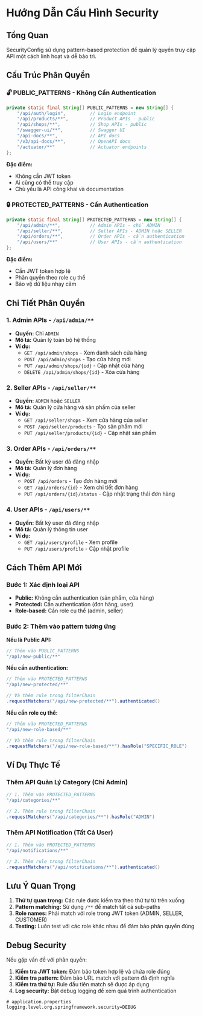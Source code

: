 # Hướng Dẫn Cấu Hình Security

## Tổng Quan

SecurityConfig sử dụng pattern-based protection để quản lý quyền truy cập API một cách linh hoạt và dễ bảo trì.

## Cấu Trúc Phân Quyền

### 🔓 **PUBLIC_PATTERNS** - Không Cần Authentication

```java
private static final String[] PUBLIC_PATTERNS = new String[] {
    "/api/auth/login",         // Login endpoint
    "/api/products/**",        // Product APIs - public
    "/api/shops/**",           // Shop APIs - public
    "/swagger-ui/**",          // Swagger UI
    "/api-docs/**",            // API docs
    "/v3/api-docs/**",         // OpenAPI docs
    "/actuator/**"             // Actuator endpoints
};
```

**Đặc điểm:**
- Không cần JWT token
- Ai cũng có thể truy cập
- Chủ yếu là API công khai và documentation

### 🔒 **PROTECTED_PATTERNS** - Cần Authentication

```java
private static final String[] PROTECTED_PATTERNS = new String[] {
    "/api/admin/**",           // Admin APIs - chỉ ADMIN
    "/api/seller/**",          // Seller APIs - ADMIN hoặc SELLER
    "/api/orders/**",          // Order APIs - cần authentication
    "/api/users/**"            // User APIs - cần authentication
};
```

**Đặc điểm:**
- Cần JWT token hợp lệ
- Phân quyền theo role cụ thể
- Bảo vệ dữ liệu nhạy cảm

## Chi Tiết Phân Quyền

### 1. **Admin APIs** - `/api/admin/**`
- **Quyền:** Chỉ `ADMIN`
- **Mô tả:** Quản lý toàn bộ hệ thống
- **Ví dụ:**
  - `GET /api/admin/shops` - Xem danh sách cửa hàng
  - `POST /api/admin/shops` - Tạo cửa hàng mới
  - `PUT /api/admin/shops/{id}` - Cập nhật cửa hàng
  - `DELETE /api/admin/shops/{id}` - Xóa cửa hàng

### 2. **Seller APIs** - `/api/seller/**`
- **Quyền:** `ADMIN` hoặc `SELLER`
- **Mô tả:** Quản lý cửa hàng và sản phẩm của seller
- **Ví dụ:**
  - `GET /api/seller/shops` - Xem cửa hàng của seller
  - `POST /api/seller/products` - Tạo sản phẩm mới
  - `PUT /api/seller/products/{id}` - Cập nhật sản phẩm

### 3. **Order APIs** - `/api/orders/**`
- **Quyền:** Bất kỳ user đã đăng nhập
- **Mô tả:** Quản lý đơn hàng
- **Ví dụ:**
  - `POST /api/orders` - Tạo đơn hàng mới
  - `GET /api/orders/{id}` - Xem chi tiết đơn hàng
  - `PUT /api/orders/{id}/status` - Cập nhật trạng thái đơn hàng

### 4. **User APIs** - `/api/users/**`
- **Quyền:** Bất kỳ user đã đăng nhập
- **Mô tả:** Quản lý thông tin user
- **Ví dụ:**
  - `GET /api/users/profile` - Xem profile
  - `PUT /api/users/profile` - Cập nhật profile

## Cách Thêm API Mới

### Bước 1: Xác định loại API
- **Public:** Không cần authentication (sản phẩm, cửa hàng)
- **Protected:** Cần authentication (đơn hàng, user)
- **Role-based:** Cần role cụ thể (admin, seller)

### Bước 2: Thêm vào pattern tương ứng

**Nếu là Public API:**
```java
// Thêm vào PUBLIC_PATTERNS
"/api/new-public/**"
```

**Nếu cần authentication:**
```java
// Thêm vào PROTECTED_PATTERNS
"/api/new-protected/**"

// Và thêm rule trong filterChain
.requestMatchers("/api/new-protected/**").authenticated()
```

**Nếu cần role cụ thể:**
```java
// Thêm vào PROTECTED_PATTERNS
"/api/new-role-based/**"

// Và thêm rule trong filterChain
.requestMatchers("/api/new-role-based/**").hasRole("SPECIFIC_ROLE")
```

## Ví Dụ Thực Tế

### Thêm API Quản Lý Category (Chỉ Admin)

```java
// 1. Thêm vào PROTECTED_PATTERNS
"/api/categories/**"

// 2. Thêm rule trong filterChain
.requestMatchers("/api/categories/**").hasRole("ADMIN")
```

### Thêm API Notification (Tất Cả User)

```java
// 1. Thêm vào PROTECTED_PATTERNS
"/api/notifications/**"

// 2. Thêm rule trong filterChain
.requestMatchers("/api/notifications/**").authenticated()
```

## Lưu Ý Quan Trọng

1. **Thứ tự quan trọng:** Các rule được kiểm tra theo thứ tự từ trên xuống
2. **Pattern matching:** Sử dụng `/**` để match tất cả sub-paths
3. **Role names:** Phải match với role trong JWT token (ADMIN, SELLER, CUSTOMER)
4. **Testing:** Luôn test với các role khác nhau để đảm bảo phân quyền đúng

## Debug Security

Nếu gặp vấn đề với phân quyền:

1. **Kiểm tra JWT token:** Đảm bảo token hợp lệ và chứa role đúng
2. **Kiểm tra pattern:** Đảm bảo URL match với pattern đã định nghĩa
3. **Kiểm tra thứ tự:** Rule đầu tiên match sẽ được áp dụng
4. **Log security:** Bật debug logging để xem quá trình authentication

```properties
# application.properties
logging.level.org.springframework.security=DEBUG
```

